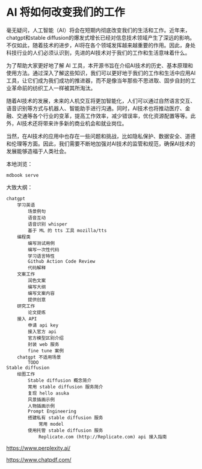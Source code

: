 # AI 将如何改变我们的工作

毫无疑问，人工智能（AI）将会在短期内彻底改变我们的生活和工作。近年来，chatgpt和stable diffusion的爆发式增长已经对信息技术领域产生了深远的影响。不仅如此，随着技术的进步，AI将在各个领域发挥越来越重要的作用。因此，身处科技行业的人们必须认识到，先进的AI技术对于我们的工作和生活意味着什么。

为了帮助大家更好地了解 AI 工具，本开源书旨在介绍AI技术的历史、基本原理和使用方法。通过深入了解这些知识，我们可以更好地于我们的工作和生活中应用AI工具，让它们成为我们成功的推进器，而不是像当年那些不思进取、固步自封的工业革命前的纺织工人一样被其所淘汰。

随着AI技术的发展，未来的人机交互将更加智能化，人们可以通过自然语言交互、语音识别等方式与机器人、智能助手进行沟通。同时，AI技术也将推动医疗、金融、交通等各个行业的变革，提高工作效率，减少错误率，优化资源配置等等。此外，AI技术还将带来许多新的商业机会和就业岗位。

当然，在AI技术的应用中也存在一些问题和挑战，比如隐私保护、数据安全、道德和伦理等方面。因此，我们需要不断地加强对AI技术的监管和规范，确保AI技术的发展能够造福于人类社会。

本地浏览：

```
mdbook serve
```

大致大纲：

```
chatgpt
	学习英语
		场景例句
		语音互动
		语音识别 whisper
		基于 ML 的 tts 工具 mozilla/tts
	编程类
		编写测试用例
		编写一次性代码
		学习语言特性
		Github Action Code Review
		代码解释
	文案工作
		润色文案
		编写大纲
		编写文案内容
		提供创意
	研究工作
		论文提练
	接入 API
		申请 api key
		接入官方 api
		官方模型区别介绍
		封装 web 服务
		fine tune 案例
	chatgpt 不适用场景
		TODO
Stable diffusion
	绘图工作
		Stable diffusion 概念简介
		常用 stable diffusion 服务简介
		复现 hello asuka
		风景插画示例
		人物插画示例
		Prompt Engineering
		搭建私有 stable diffusion 服务
			常用 model
		使用托管 stable diffusion 服务
			Replicate.com (http://Replicate.com) api 接入指南

```

https://www.perplexity.ai/

https://www.chatpdf.com/
